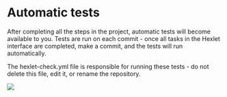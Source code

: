 # Automatic tests

After completing all the steps in the project, automatic tests will become available to you. Tests are run on each commit - once all tasks in the Hexlet interface are completed, make a commit, and the tests will run automatically.

The hexlet-check.yml file is responsible for running these tests - do not delete this file, edit it, or rename the repository.

<a href="https://codeclimate.com/github/Diana-coder-tech/frontend-project-46/test_coverage"><img src="https://api.codeclimate.com/v1/badges/8a5df437d47fbde1c543/test_coverage" /></a>